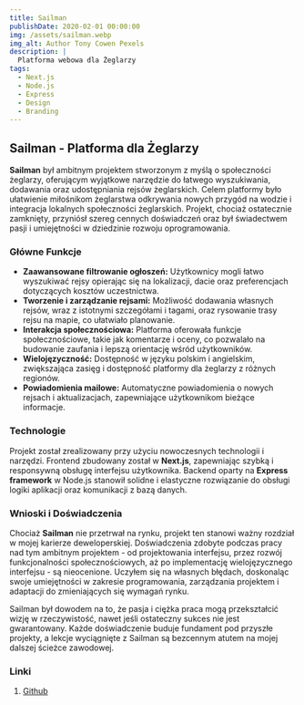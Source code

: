 ```yaml
---
title: Sailman
publishDate: 2020-02-01 00:00:00
img: /assets/sailman.webp
img_alt: Author Tony Cowen Pexels
description: |
  Platforma webowa dla Żeglarzy
tags:
  - Next.js
  - Node.js
  - Express
  - Design
  - Branding
---
```


## Sailman - Platforma dla Żeglarzy

**Sailman** był ambitnym projektem stworzonym z myślą o społeczności żeglarzy, oferującym wyjątkowe narzędzie do łatwego wyszukiwania, dodawania oraz udostępniania rejsów żeglarskich. Celem platformy było ułatwienie miłośnikom żeglarstwa odkrywania nowych przygód na wodzie i integracja lokalnych społeczności żeglarskich. Projekt, chociaż ostatecznie zamknięty, przyniósł szereg cennych doświadczeń oraz był świadectwem pasji i umiejętności w dziedzinie rozwoju oprogramowania.

### Główne Funkcje

- **Zaawansowane filtrowanie ogłoszeń:** Użytkownicy mogli łatwo wyszukiwać rejsy opierając się na lokalizacji, dacie oraz preferencjach dotyczących kosztów uczestnictwa.
- **Tworzenie i zarządzanie rejsami:** Możliwość dodawania własnych rejsów, wraz z istotnymi szczegółami i tagami, oraz rysowanie trasy rejsu na mapie, co ułatwiało planowanie.
- **Interakcja społecznościowa:** Platforma oferowała funkcje społecznościowe, takie jak komentarze i oceny, co pozwalało na budowanie zaufania i lepszą orientację wśród użytkowników.
- **Wielojęzyczność:** Dostępność w języku polskim i angielskim, zwiększająca zasięg i dostępność platformy dla żeglarzy z różnych regionów.
- **Powiadomienia mailowe:** Automatyczne powiadomienia o nowych rejsach i aktualizacjach, zapewniające użytkownikom bieżące informacje.

### Technologie

Projekt został zrealizowany przy użyciu nowoczesnych technologii i narzędzi. Frontend zbudowany został w **Next.js**, zapewniając szybką i responsywną obsługę interfejsu użytkownika. Backend oparty na **Express framework** w Node.js stanowił solidne i elastyczne rozwiązanie do obsługi logiki aplikacji oraz komunikacji z bazą danych.

### Wnioski i Doświadczenia

Chociaż **Sailman** nie przetrwał na rynku, projekt ten stanowi ważny rozdział w mojej karierze deweloperskiej. Doświadczenia zdobyte podczas pracy nad tym ambitnym projektem - od projektowania interfejsu, przez rozwój funkcjonalności społecznościowych, aż po implementację wielojęzycznego interfejsu - są nieocenione. Uczyłem się na własnych błędach, doskonaląc swoje umiejętności w zakresie programowania, zarządzania projektem i adaptacji do zmieniających się wymagań rynku.

Sailman był dowodem na to, że pasja i ciężka praca mogą przekształcić wizję w rzeczywistość, nawet jeśli ostateczny sukces nie jest gwarantowany. Każde doświadczenie buduje fundament pod przyszłe projekty, a lekcje wyciągnięte z Sailman są bezcennym atutem na mojej dalszej ścieżce zawodowej.

### Linki

1. [Github](https://github.com/balickim/sailman)